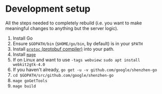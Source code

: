 # Development setup

All the steps needed to completely rebuild (i.e. you want to make meaningful changes to anything but the server logic).

1.  Install Go
2.  Ensure `$GOPATH/bin` (`$HOME/go/bin`, by default) is in your `$PATH`
3.  Install [`protoc` (protobuf compiler)](https://github.com/protocolbuffers/protobuf/releases) into your path.
4.  Install [`mage`](https://magefile.org)
5.  If on Linux and want to use `-tags webview`: `sudo apt install webkit2gtk-4.0`
6.  If you haven't already, `go get -u -v github.com/google/shenzhen-go`
7.  `cd $GOPATH/src/github.com/google/shenzhen-go`
8.  `mage goGetTools`
9.  `mage build`